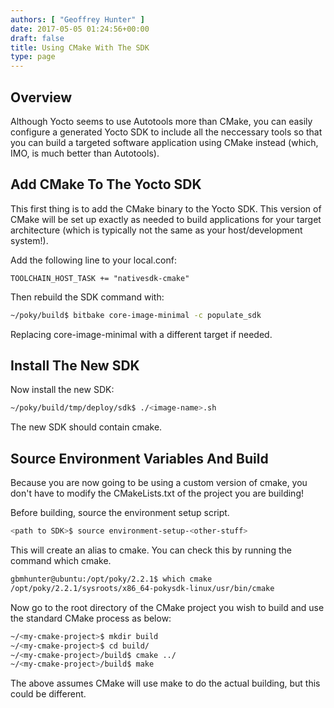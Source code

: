 ```yaml
---
authors: [ "Geoffrey Hunter" ]
date: 2017-05-05 01:24:56+00:00
draft: false
title: Using CMake With The SDK
type: page
---
```


## Overview

Although Yocto seems to use Autotools more than CMake, you can easily configure a generated Yocto SDK to include all the neccessary tools so that you can build a targeted software application using CMake instead (which, IMO, is much better than Autotools).

## Add CMake To The Yocto SDK

This first thing is to add the CMake binary to the Yocto SDK. This version of CMake will be set up exactly as needed to build applications for your target architecture (which is typically not the same as your host/development system!).

Add the following line to your local.conf:

```text
TOOLCHAIN_HOST_TASK += "nativesdk-cmake"
```

Then rebuild the SDK command with:

```sh    
~/poky/build$ bitbake core-image-minimal -c populate_sdk
```

Replacing core-image-minimal with a different target if needed.

## Install The New SDK

Now install the new SDK:

```sh    
~/poky/build/tmp/deploy/sdk$ ./<image-name>.sh
```

The new SDK should contain cmake.

## Source Environment Variables And Build

Because you are now going to be using a custom version of cmake, you don't have to modify the CMakeLists.txt of the project you are building!

Before building, source the environment setup script.

```sh    
<path to SDK>$ source environment-setup-<other-stuff>
```

This will create an alias to cmake. You can check this by running the command which cmake.

```sh    
gbmhunter@ubuntu:/opt/poky/2.2.1$ which cmake
/opt/poky/2.2.1/sysroots/x86_64-pokysdk-linux/usr/bin/cmake
```

Now go to the root directory of the CMake project you wish to build and use the standard CMake process as below:

```sh    
~/<my-cmake-project>$ mkdir build
~/<my-cmake-project>$ cd build/
~/<my-cmake-project>/build$ cmake ../
~/<my-cmake-project>/build$ make 
```

The above assumes CMake will use make to do the actual building, but this could be different.
